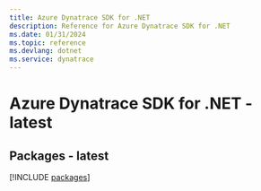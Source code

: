 ```yaml
---
title: Azure Dynatrace SDK for .NET
description: Reference for Azure Dynatrace SDK for .NET
ms.date: 01/31/2024
ms.topic: reference
ms.devlang: dotnet
ms.service: dynatrace
---
```

# Azure Dynatrace SDK for .NET - latest
## Packages - latest
[!INCLUDE [packages](dynatrace-index.md)]